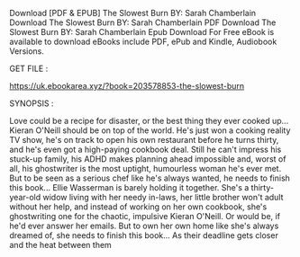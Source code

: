 Download [PDF & EPUB] The Slowest Burn BY: Sarah  Chamberlain Download The Slowest Burn BY: Sarah  Chamberlain PDF Download The Slowest Burn BY: Sarah  Chamberlain Epub Download For Free eBook is available to download eBooks include PDF, ePub and Kindle, Audiobook Versions.

GET FILE :

https://uk.ebookarea.xyz/?book=203578853-the-slowest-burn

SYNOPSIS : 

Love could be a recipe for disaster, or the best thing they ever cooked up... Kieran O'Neill should be on top of the world. He's just won a cooking reality TV show, he's on track to open his own restaurant before he turns thirty, and he's even got a high-paying cookbook deal. Still he can't impress his stuck-up family, his ADHD makes planning ahead impossible and, worst of all, his ghostwriter is the most uptight, humourless woman he's ever met. But to be seen as a serious chef like he's always wanted, he needs to finish this book... Ellie Wasserman is barely holding it together. She's a thirty-year-old widow living with her needy in-laws, her little brother won't adult without her help, and instead of working on her own cookbook, she's ghostwriting one for the chaotic, impulsive Kieran O'Neill. Or would be, if he'd ever answer her emails. But to own her own home like she's always dreamed of, she needs to finish this book... As their deadline gets closer and the heat between them 
